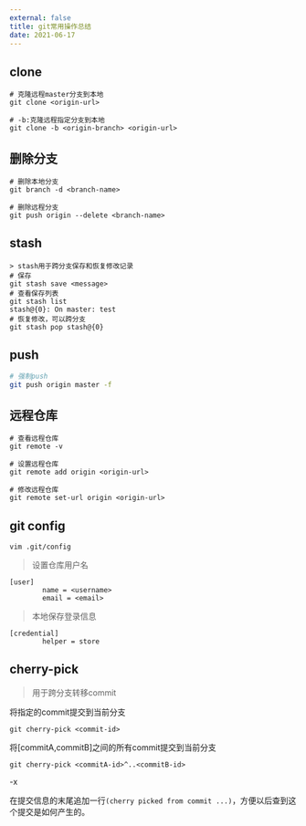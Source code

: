 ```yaml
---
external: false
title: git常用操作总结
date: 2021-06-17
---
```


## clone
```
# 克隆远程master分支到本地
git clone <origin-url>

# -b:克隆远程指定分支到本地
git clone -b <origin-branch> <origin-url> 
```

## 删除分支

```
# 删除本地分支
git branch -d <branch-name>

# 删除远程分支
git push origin --delete <branch-name>
```

## stash
```
> stash用于跨分支保存和恢复修改记录
# 保存
git stash save <message>
# 查看保存列表
git stash list
stash@{0}: On master: test
# 恢复修改，可以跨分支
git stash pop stash@{0}
```

## push
```sh
# 强制push
git push origin master -f
```



## 远程仓库

```
# 查看远程仓库
git remote -v

# 设置远程仓库
git remote add origin <origin-url>

# 修改远程仓库
git remote set-url origin <origin-url>
```

## git config
```
vim .git/config
```
> 设置仓库用户名
```
[user]
        name = <username>
        email = <email>
```

> 本地保存登录信息
```
[credential]
        helper = store
```

## cherry-pick
> 用于跨分支转移commit

将指定的commit提交到当前分支

```
git cherry-pick <commit-id>
```

将[commitA,commitB]之间的所有commit提交到当前分支

```
git cherry-pick <commitA-id>^..<commitB-id>
```

-x 

在提交信息的末尾追加一行`(cherry picked from commit ...)`，方便以后查到这个提交是如何产生的。

